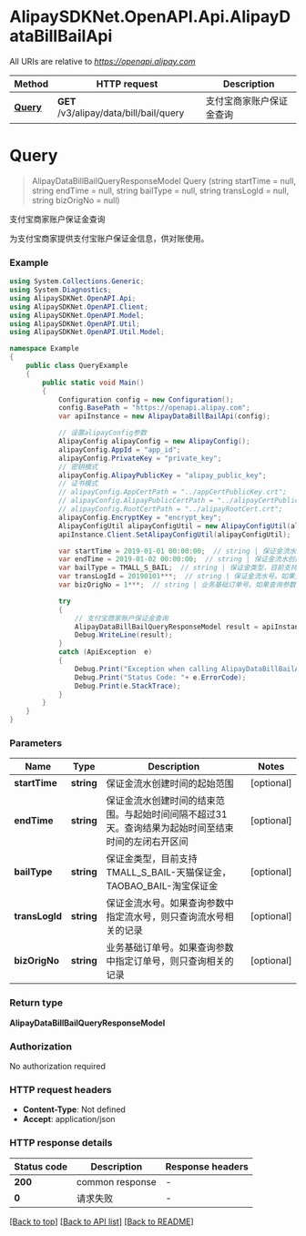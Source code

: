 # AlipaySDKNet.OpenAPI.Api.AlipayDataBillBailApi

All URIs are relative to *https://openapi.alipay.com*

Method | HTTP request | Description
------------- | ------------- | -------------
[**Query**](AlipayDataBillBailApi.md#query) | **GET** /v3/alipay/data/bill/bail/query | 支付宝商家账户保证金查询


<a name="query"></a>
# **Query**
> AlipayDataBillBailQueryResponseModel Query (string startTime = null, string endTime = null, string bailType = null, string transLogId = null, string bizOrigNo = null)

支付宝商家账户保证金查询

为支付宝商家提供支付宝账户保证金信息，供对账使用。

### Example
```csharp
using System.Collections.Generic;
using System.Diagnostics;
using AlipaySDKNet.OpenAPI.Api;
using AlipaySDKNet.OpenAPI.Client;
using AlipaySDKNet.OpenAPI.Model;
using AlipaySDKNet.OpenAPI.Util;
using AlipaySDKNet.OpenAPI.Util.Model;

namespace Example
{
    public class QueryExample
    {
        public static void Main()
        {
            Configuration config = new Configuration();
            config.BasePath = "https://openapi.alipay.com";
            var apiInstance = new AlipayDataBillBailApi(config);

            // 设置alipayConfig参数
            AlipayConfig alipayConfig = new AlipayConfig();
            alipayConfig.AppId = "app_id";
            alipayConfig.PrivateKey = "private_key";
            // 密钥模式
            alipayConfig.AlipayPublicKey = "alipay_public_key";
            // 证书模式
            // alipayConfig.AppCertPath = "../appCertPublicKey.crt";
            // alipayConfig.AlipayPublicCertPath = "../alipayCertPublicKey_RSA2.crt";
            // alipayConfig.RootCertPath = "../alipayRootCert.crt";
            alipayConfig.EncryptKey = "encrypt_key";
            AlipayConfigUtil alipayConfigUtil = new AlipayConfigUtil(alipayConfig);
            apiInstance.Client.SetAlipayConfigUtil(alipayConfigUtil);

            var startTime = 2019-01-01 00:00:00;  // string | 保证金流水创建时间的起始范围 (optional) 
            var endTime = 2019-01-02 00:00:00;  // string | 保证金流水创建时间的结束范围。与起始时间间隔不超过31天。查询结果为起始时间至结束时间的左闭右开区间 (optional) 
            var bailType = TMALL_S_BAIL;  // string | 保证金类型，目前支持TMALL_S_BAIL-天猫保证金，TAOBAO_BAIL-淘宝保证金 (optional) 
            var transLogId = 20190101***;  // string | 保证金流水号。如果查询参数中指定流水号，则只查询流水号相关的记录 (optional) 
            var bizOrigNo = 1***;  // string | 业务基础订单号。如果查询参数中指定订单号，则只查询相关的记录 (optional) 

            try
            {
                // 支付宝商家账户保证金查询
                AlipayDataBillBailQueryResponseModel result = apiInstance.Query(startTime, endTime, bailType, transLogId, bizOrigNo);
                Debug.WriteLine(result);
            }
            catch (ApiException  e)
            {
                Debug.Print("Exception when calling AlipayDataBillBailApi.Query: " + e.Message );
                Debug.Print("Status Code: "+ e.ErrorCode);
                Debug.Print(e.StackTrace);
            }
        }
    }
}
```

### Parameters

Name | Type | Description  | Notes
------------- | ------------- | ------------- | -------------
 **startTime** | **string**| 保证金流水创建时间的起始范围 | [optional] 
 **endTime** | **string**| 保证金流水创建时间的结束范围。与起始时间间隔不超过31天。查询结果为起始时间至结束时间的左闭右开区间 | [optional] 
 **bailType** | **string**| 保证金类型，目前支持TMALL_S_BAIL-天猫保证金，TAOBAO_BAIL-淘宝保证金 | [optional] 
 **transLogId** | **string**| 保证金流水号。如果查询参数中指定流水号，则只查询流水号相关的记录 | [optional] 
 **bizOrigNo** | **string**| 业务基础订单号。如果查询参数中指定订单号，则只查询相关的记录 | [optional] 

### Return type

**AlipayDataBillBailQueryResponseModel**

### Authorization

No authorization required

### HTTP request headers

 - **Content-Type**: Not defined
 - **Accept**: application/json


### HTTP response details
| Status code | Description | Response headers |
|-------------|-------------|------------------|
| **200** | common response |  -  |
| **0** | 请求失败 |  -  |

[[Back to top]](#) [[Back to API list]](../README.md#documentation-for-api-endpoints) [[Back to README]](../README.md)

